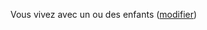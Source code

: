 Vous vivez avec un ou des enfants <span class="modifier">(<a href="#situation">modifier</a>)</span>

